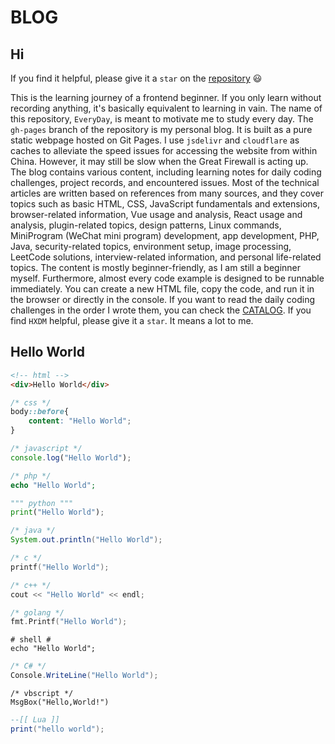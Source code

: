 # BLOG

## Hi

If you find it helpful, please give it a `star` on the [repository](https://github.com/WindrunnerMax/EveryDay) 😃

This is the learning journey of a frontend beginner. If you only learn without recording anything, it's basically equivalent to learning in vain. The name of this repository, `EveryDay`, is meant to motivate me to study every day. The `gh-pages` branch of the repository is my personal blog. It is built as a pure static webpage hosted on Git Pages. I use `jsdelivr` and `cloudflare` as caches to alleviate the speed issues for accessing the website from within China. However, it may still be slow when the Great Firewall is acting up. The blog contains various content, including learning notes for daily coding challenges, project records, and encountered issues. Most of the technical articles are written based on references from many sources, and they cover topics such as basic HTML, CSS, JavaScript fundamentals and extensions, browser-related information, Vue usage and analysis, React usage and analysis, plugin-related topics, design patterns, Linux commands, MiniProgram (WeChat mini program) development, app development, PHP, Java, security-related topics, environment setup, image processing, LeetCode solutions, interview-related information, and personal life-related topics. The content is mostly beginner-friendly, as I am still a beginner myself. Furthermore, almost every code example is designed to be runnable immediately. You can create a new HTML file, copy the code, and run it in the browser or directly in the console. If you want to read the daily coding challenges in the order I wrote them, you can check the [CATALOG](https://github.com/WindrunnerMax/EveryDay/blob/master/CATALOG.md). If you find `HXDM` helpful, please give it a `star`. It means a lot to me.

## Hello World

```html
<!-- html -->
<div>Hello World</div>
```

```css
/* css */
body::before{
    content: "Hello World";
}
```

```javascript
/* javascript */
console.log("Hello World");
```

```php
/* php */
echo "Hello World";
```

```python
""" python """
print("Hello World");
```

```java
/* java */
System.out.println("Hello World");
```

```c
/* c */
printf("Hello World");
```

```c++
/* c++ */
cout << "Hello World" << endl;
```

```go
/* golang */
fmt.Printf("Hello World");
```

```shell
# shell #
echo "Hello World";
```

```c#
/* C# */
Console.WriteLine("Hello World");
```

```vbscript
/* vbscript */
MsgBox("Hello,World!")
```

```lua
--[[ Lua ]]
print("hello world");
```